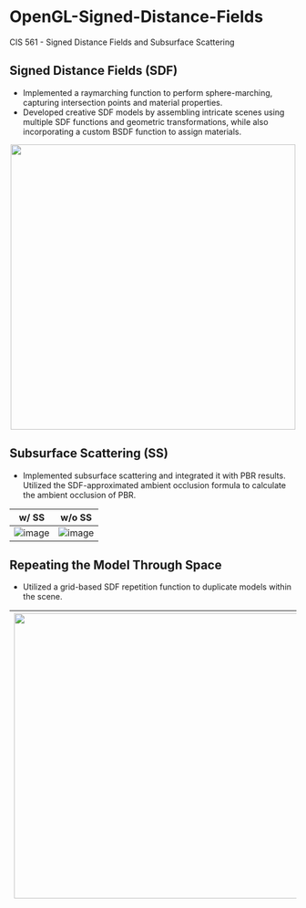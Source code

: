 # OpenGL-Signed-Distance-Fields
CIS 561 - Signed Distance Fields and Subsurface Scattering

## Signed Distance Fields (SDF)
 - Implemented a raymarching function to perform sphere-marching, capturing intersection points and material properties.
 - Developed creative SDF models by assembling intricate scenes using multiple SDF functions and geometric transformations, while also incorporating a custom BSDF function to assign materials.

<div align="center">
<img width="500px" src=https://github.com/CIS-4610-2024/homework-09-signed-distance-fields-Jeff-Ling/assets/74678923/f6701978-47f3-48ec-83b8-18991305d84c>
</div>


## Subsurface Scattering (SS)  
 - Implemented subsurface scattering and integrated it with PBR results. Utilized the SDF-approximated ambient occlusion formula to calculate the ambient occlusion of PBR.

| w/ SS     | w/o SS     |
| ----------| ------     |
| ![image](https://github.com/CIS-4610-2024/homework-09-signed-distance-fields-Jeff-Ling/assets/74678923/329212b9-5ee9-4aed-81e8-d5cd18034bf1) | ![image](https://github.com/CIS-4610-2024/homework-09-signed-distance-fields-Jeff-Ling/assets/74678923/4679242d-5162-4709-bd66-934d66479e0f)|  


## Repeating the Model Through Space  
 - Utilized a grid-based SDF repetition function to duplicate models within the scene.

| <img width="500px" src=https://github.com/CIS-4610-2024/homework-09-signed-distance-fields-Jeff-Ling/assets/74678923/fb1bc47d-5f7e-45a7-bdc3-d0d4f950c940>  | <img width="500px" src=https://github.com/CIS-4610-2024/homework-09-signed-distance-fields-Jeff-Ling/assets/74678923/1d752677-0e36-45e5-890c-568817f95d61> |
|:--:|:--:|
